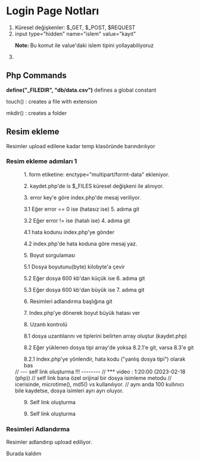 <h1>Login Page Notları</h1>
<ol>
    <li>Küresel değişkenler: $_GET, $_POST, $REQUEST</li>
    <li>input type="hidden" name="islem" value="kayıt"
        <p><strong>Note: </strong>Bu komut ile value'daki islem tipini yollayabiliyoruz</p>
    </li>
    <li></li>
</ol>
<h2>Php Commands</h2>
<p><strong>define("_FILEDIR", "db/data.csv")</strong> defines a global constant</p>
<p>touch() : creates a file with extension</p>
<p>mkdir() : creates a folder</p>

<h2>Resim ekleme</h2>
<p>Resimler upload edilene kadar temp klasöründe barındırılıyor</p>

<h3>Resim ekleme adımları 1</h3>
<ol>
    <ul>1. form etiketine: enctype="multipart/formt-data" ekleniyor.</ul>
    <ul>2. kaydet.php'de is $_FILES küresel değişkeni ile alınıyor.</ul>
    <ul>3. error key'e göre index.php'de mesaj veriliyor.</ul>
    <ul>3.1 Eğer error == 0 ise (hatasız ise) 5. adıma git </ul>
    <ul>3.2 Eğer error !=  ise (hatalı ise) 4. adıma git </ul>
    <ul>4.1 hata kodunu index.php'ye gönder </ul>
    <ul>4.2 index.php'de hata koduna göre mesaj yaz. </ul>
    <ul>5. Boyut sorgulaması</ul>
    <ul>5.1 Dosya boyutunu(byte) kilobyte'a çevir</ul>
    <ul>5.2 Eğer dosya 600 kb'dan küçük ise 6. adıma git</ul>
    <ul>5.3 Eğer dosya 600 kb'dan büyük ise 7. adıma git</ul>
    <ul>6. Resimleri adlandırma başlığına git</ul>
    <ul>7. Index.php'ye dönerek boyut büyük hatası ver </ul>
    <ul>8. Uzantı kontrolü</ul>
    <ul>8.1 dosya uzantılarını ve tiplerini belirten array oluştur (kaydet.php)</ul>
    <ul>8.2 Eğer yüklenen dosya tipi array'de yoksa 8.2.1'e git, varsa 8.3'e git </ul>
    <ul>8.2.1 Index.php'ye yönlendir, hata kodu ("yanlış dosya tipi") olarak bas </ul>
    // ---   self link oluşturma !!! -------- 
    // *** video : 1:20:00 (2023-02-18 (php))
    // self link  bana özel orijinal bir dosya isimleme metodu
    // icerisinde, microtime(), md5() vs kullanılıyor.
    // aynı anda 100 kullınıcı bile kaydetse, dosya isimleri ayrı ayrı oluyor. 
    <ul>9. Self link oluşturma </ul>
    <ul>9. Self link oluşturma </ul>
</ol>

<h3>Resimleri Adlandırma</h3>
<p>Resimler adlandırıp upload ediliyor.</p>
<p>Burada kaldım</p>